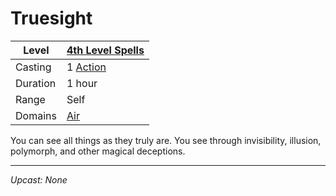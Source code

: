 # Truesight

| Level    | [4th Level Spells](4th%20Level%20Spells.md)         |
| -------- | --------------------------------------------------- |
| Casting  | 1 [Action](../../../../Game%20Procedures/Action.md) |
| Duration | 1 hour                                              |
| Range    | Self                                                |
| Domains  | [Air](../../../Spell%20Domains/Air.md)              |

You can see all things as they truly are. You see through invisibility, illusion, polymorph, and other magical deceptions.

---
*Upcast: None*
